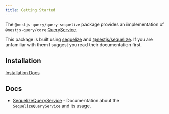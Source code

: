 ```yaml
---
title: Getting Started
---
```


The `@nestjs-query/query-sequelize` package provides an implementation of `@nestjs-query/core` [QueryService](../concepts/services).

This package is built using [sequelize](https://sequelize.org/) and [@nestjs/sequelize](https://docs.nestjs.com/techniques/database#sequelize-integration). If you are unfamiliar with them I suggest you read their documentation first.

## Installation

[Installation Docs](../introduction/install#nestjs-queryquery-sequelize)

## Docs

* [SequelizeQueryService](./usage) - Documentation about the `SequelizeQueryService` and its usage.
